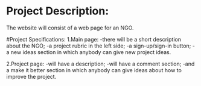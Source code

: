 # Project Description:
The website will consist of a web page for an NGO.

#Project Specifications:
1.Main page:
  -there will be a short description about the NGO;
  -a project rubric in the left side;
  -a sign-up/sign-in button;
  -a new ideas section in which anybody can give new project ideas.
  
2.Project page:
  -will have a description;
  -will have a comment section;
  -and a make it better section in which anybody can give ideas about how to improve the project.
